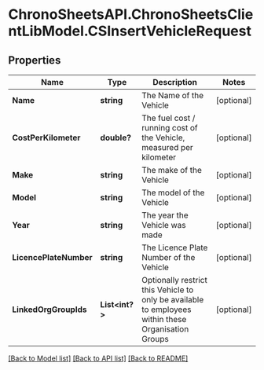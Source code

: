# ChronoSheetsAPI.ChronoSheetsClientLibModel.CSInsertVehicleRequest
## Properties

Name | Type | Description | Notes
------------ | ------------- | ------------- | -------------
**Name** | **string** | The Name of the Vehicle | [optional] 
**CostPerKilometer** | **double?** | The fuel cost / running cost of the Vehicle, measured per kilometer | [optional] 
**Make** | **string** | The make of the Vehicle | [optional] 
**Model** | **string** | The model of the Vehicle | [optional] 
**Year** | **string** | The year the Vehicle was made | [optional] 
**LicencePlateNumber** | **string** | The Licence Plate Number of the Vehicle | [optional] 
**LinkedOrgGroupIds** | **List&lt;int?&gt;** | Optionally restrict this Vehicle to only be available to employees within these Organisation Groups | [optional] 

[[Back to Model list]](../README.md#documentation-for-models) [[Back to API list]](../README.md#documentation-for-api-endpoints) [[Back to README]](../README.md)

